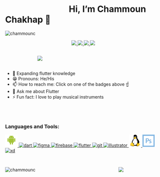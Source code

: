 
# &nbsp; &nbsp; &nbsp;&nbsp; &nbsp; &nbsp; &nbsp; &nbsp; &nbsp; &nbsp; &nbsp; &nbsp; &nbsp; &nbsp; &nbsp; &nbsp; Hi, I’m Chammoun Chakhap 👋
<p align="left"> <img src="https://komarev.com/ghpvc/?username=chammounc&label=Profile%20views&color=0e75b6&style=flat" alt="chammounc" /> </p>

<p align="center">
  <a href="https://www.linkedin.com/in/chammoun-chakhap-771093171/">
    <img src ="https://img.shields.io/badge/LinkedIn-0077B5?style=for-the-badge&logo=linkedin&logoColor=white"/>
  </a>
<a href="https://www.instagram.com/chammounc/">
<img src="https://img.shields.io/badge/Instagram-E4405F?style=for-the-badge&logo=instagram&logoColor=white" />
</a>
  <a href="https://www.facebook.com/chammounc">
    <img src ="https://img.shields.io/badge/Facebook-1877F2?style=for-the-badge&logo=facebook&logoColor=white"/>
  </a>
  </a>
  <a href="https://twitter.com/CChammoun">
    <img src ="https://img.shields.io/badge/Twitter-1DA1F2?style=for-the-badge&logo=twitter&logoColor=white"/>
  </a>
</p>
<br>

<img align ="right" src="https://github.com/ChammounC/images/blob/master/1_zVnWJtyGOX_kUIDm6ccCfQ.gif" width="400"/>

<br>
<br>

- 🌱 Expanding flutter knowledge
- 😁 Pronouns: He/His
- 📫 How to reach me: Click on one of the badges above ☝️
- 💬 Ask me about Flutter
- ⚡ Fun fact: I love to play musical instruments


<br>
<br>

<h3 align="left">Languages and Tools:</h3>
<p align="left"> <a href="https://developer.android.com" target="_blank" rel="noreferrer"> <img src="https://raw.githubusercontent.com/devicons/devicon/master/icons/android/android-original-wordmark.svg" alt="android" width="40" height="40"/> </a>  <a href="https://dart.dev" target="_blank" rel="noreferrer"> <img src="https://www.vectorlogo.zone/logos/dartlang/dartlang-icon.svg" alt="dart" width="40" height="40"/> </a> <a href="https://www.figma.com/" target="_blank" rel="noreferrer"> <img src="https://www.vectorlogo.zone/logos/figma/figma-icon.svg" alt="figma" width="40" height="40"/> </a> <a href="https://firebase.google.com/" target="_blank" rel="noreferrer"> <img src="https://www.vectorlogo.zone/logos/firebase/firebase-icon.svg" alt="firebase" width="40" height="40"/> </a> <a href="https://flutter.dev" target="_blank" rel="noreferrer"> <img src="https://www.vectorlogo.zone/logos/flutterio/flutterio-icon.svg" alt="flutter" width="40" height="40"/> </a> <a href="https://git-scm.com/" target="_blank" rel="noreferrer"> <img src="https://www.vectorlogo.zone/logos/git-scm/git-scm-icon.svg" alt="git" width="40" height="40"/> </a> <a href="https://www.adobe.com/in/products/illustrator.html" target="_blank" rel="noreferrer"> <img src="https://www.vectorlogo.zone/logos/adobe_illustrator/adobe_illustrator-icon.svg" alt="illustrator" width="40" height="40"/> </a> <a href="https://www.linux.org/" target="_blank" rel="noreferrer"> <img src="https://raw.githubusercontent.com/devicons/devicon/master/icons/linux/linux-original.svg" alt="linux" width="40" height="40"/> </a> <a href="https://www.photoshop.com/en" target="_blank" rel="noreferrer"> <img src="https://raw.githubusercontent.com/devicons/devicon/master/icons/photoshop/photoshop-line.svg" alt="photoshop" width="40" height="40"/> </a> <a href="https://www.adobe.com/products/xd.html" target="_blank" rel="noreferrer"> <img src="https://cdn.worldvectorlogo.com/logos/adobe-xd.svg" alt="xd" width="40" height="40"/> </a> </p>
 
<br>

<img align="left" src="https://github-readme-stats.vercel.app/api/top-langs?username=chammounc&langs_count=6&show_icons=true&locale=en&layout=compact&theme=prussian&hide_border=true" alt="chammounc" width="350" /> &nbsp; &nbsp;  <img src="https://github-readme-streak-stats.herokuapp.com/?user=ChammounC&theme=prussian&hide_border=true" width="420"/> 

